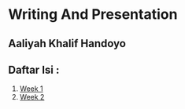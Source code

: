 # Writing And Presentation
## Aaliyah Khalif Handoyo

## Daftar Isi :
1. [Week 1](https://github.com/kucing31/WritingPresentation/tree/week1)
2. [Week 2](https://github.com/kucing31/WritingPresentation/tree/week2)

